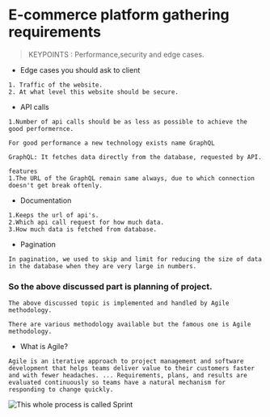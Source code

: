 # E-commerce platform gathering requirements
> KEYPOINTS : Performance,security and edge cases.
* Edge cases you should ask to client
~~~
1. Traffic of the website.
2. At what level this website should be secure.
~~~
* API calls
~~~
1.Number of api calls should be as less as possible to achieve the good performernce.

For good performance a new technology exists name GraphQL

GraphQL: It fetches data directly from the database, requested by API.

features
1.The URL of the GraphQL remain same always, due to which connection doesn't get break oftenly.
~~~

* Documentation
~~~
1.Keeps the url of api's.
2.Which api call request for how much data.
3.How much data is fetched from database.
~~~

* Pagination
~~~
In pagination, we used to skip and limit for reducing the size of data in the database when they are very large in numbers.
~~~

### So the above discussed part is planning of project.
```
The above discussed topic is implemented and handled by Agile methodology.

There are various methodology available but the famous one is Agile methodology.
```

* What is Agile?
~~~
Agile is an iterative approach to project management and software development that helps teams deliver value to their customers faster and with fewer headaches. ... Requirements, plans, and results are evaluated continuously so teams have a natural mechanism for responding to change quickly.
~~~
![This whole process is called Sprint](/agile.png "Text to show on mouseover")





